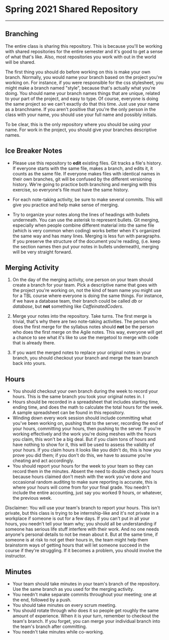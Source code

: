 # Spring 2021 Shared Repository
---

## Branching

The entire class is sharing this repository. This is because you'll be working with shared repositories for the entire semester and it's good to get a sense of what that's like. Also, most repositories you work with out in the world will be shared.

The first thing you should do before working on this is make your own branch. Normally, you would name your branch based on the project you're working on. For instance, if you were responsible for the css stylesheet, you might make a branch named "style", because that's actually what you're doing. You should name your branch names things that are unique, related to your part of the project, and easy to type. Of course, everyone is doing the same project so we can't exactly do that this time. Just use your name as a branchname. If you aren't positive that you're the only person in the class with your name, you should use your full name and possibly initials. 

To be clear, this is the only repository where you should be using your name. For work in the project, you should give your branches descriptive names.

## Ice Breaker Notes

* Please use this repository to **edit** existing files. Git tracks a file's history. If everyone starts with the same file, makes a branch, and edits it, it counts as the same file. If everyone makes files with identical names in their own branches, git will be confused by the different versioning history. We're going to practice both branching and merging with this exercise, so everyone's file must have the same history.

* For each note-taking activity, be sure to make several commits. This will give you practice and help make sense of merging. 

* Try to organize your notes along the lines of headings with bullets underneath. You can use the asterisk to represent bullets. Git merging, especially when people combine different material into the same file (which is very common when coding) works better when it's organized the same way and has many lines. Merging is less fun with paragraphs. If you preserve the structure of the document you're reading, (i.e. keep the section names then put your notes in bullets underneath), merging will be very straight forward.

## Merging Activity

1. On the day of the merging activity, one person on your team should create a branch for your team. Pick a descriptive name that goes with the project you're working on, not the kind of team name you might use for a TBL course where everyone is doing the same things. For instance, if we have a database team, their branch could be called *db* or *database*, but **not** something like *CaffeinatedCoders*. 

2. Merge your notes into the repository. Take turns. The first merge is trivial, that's why there are two note-taking activities. The person who does the first merge for the syllabus notes should **not** be the person who does the first merge on the Agile notes. This way, everyone will get a chance to see what it's like to use the mergetool to merge with code that is already there.

3. If you want the merged notes to replace your original notes in your branch, you should checkout your branch and merge the team branch back into yours.

## Hours

* You should checkout your own branch during the week to record your hours. This is the same branch you took your original notes in. I
* Hours should be recorded in a spreadsheet that includes starting time, ending time, and does the math to calculate the total hours for the week. A sample spreadsheet can be found in this repository.
* Winding down every work session should include committing what you've been working on, pushing that to the server, recording the end of your hours, committing your hours, then pushing to the server. If you're working effectively and the work you're doing meshes with the hours you claim, this won't be a big deal. But if you claim tons of hours and have nothing to show for it, this will be used to assess the validity of your hours. If you claim hours it looks like you didn't do, this is how you prove you did them; if you don't do this, we have to assume you're cheating and act accordingly. 
* You should report your hours for the week to your team so they can record them in the minutes. Absent the need to double check your hours because hours claimed don't mesh with the work you've done and occasional random auditing to make sure reporting is accurate, this is where your hours will come from for your final grade. You needn't include the entire accounting, just say you worked 9 hours, or whatever, the previous week.

Disclaimer: You will use your team's branch to report your hours. This isn't private, but this class is trying to be internship-like and it's not private in a workplace if someone is out for a few days. If you can't put in all your hours, you needn't tell your team why; you should all be understanding if someone has serious life stuff interfere with their work. And no one needs anyone's personal details to not be mean about it. But at the same time, if someone is at risk to not get their hours in, the team might help them brainstorm ways of getting hours that will let someone succeed in the course if they're struggling. If it becomes a problem, you should involve the instructor.

## Minutes

* Your team should take minutes in your team's branch of the repository. Use the same branch as you used for the merging activity.
* You needn't make separate commits throughout your meeting; one at the end, followed by a push.
* You should take minutes on every scrum meeting. 
* You should rotate through who does it so people get roughly the same amount of experience. When it is your turn, remember to checkout the team's branch. If you forget, you can merge your individual branch into the team's branch after committing.
* You needn't take minutes while co-working.
